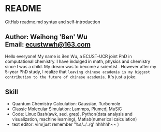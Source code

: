# README
GitHub readme.md syntax and self-introduction <br>

Author: Weihong 'Ben' Wu <br>
Email: ecustwwh@163.com <br>
-------

Hello everyone! My name is Ben Wu, a ECUST-UCR joint PhD in computational chemistry. I have indulged in math, physics and chemistry since I was a child. My dream was to become a scientist . However after my 5-year PhD study, I realize that `leaving chinese academia is my biggest contribution to the future of chinese academia.` It's just a joke. 

Skill
------
* Quantum Chemistry Calculation: Gaussian, Turbomole
* Classic Molecular Simulation: Lammps, Plumed, MuSiC
* Code: Linux Bash(awk, sed, grep), Python(data analysis and visualization, machine learning), Matlab(numerical calculation)
* text editor: vim(just remember '%s/../../g' hhhhhh~~ )
